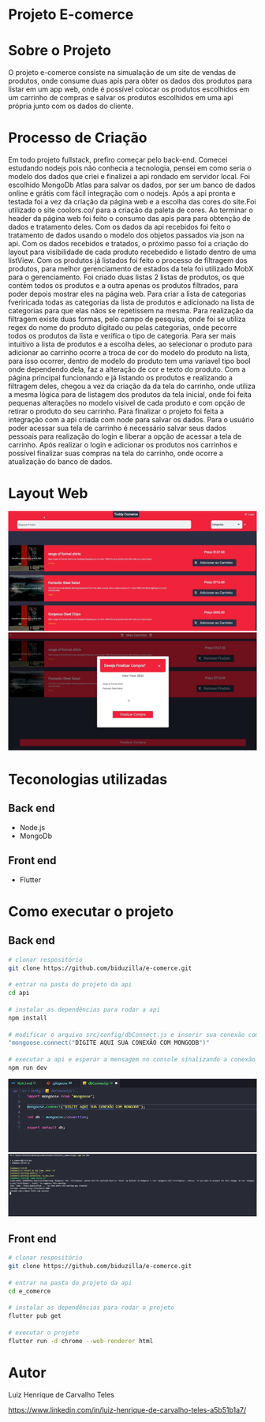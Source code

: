 # Projeto E-comerce

# Sobre o Projeto
O projeto e-comerce consiste na simualação de um site de vendas de produtos, onde consume duas apis para obter os dados dos produtos para listar em um app web, onde é possível colocar os produtos escolhidos em um carrinho de compras e salvar os produtos escolhidos em uma api própria junto com os dados do cliente.


# Processo de Criação
Em todo projeto fullstack, prefiro começar pelo back-end. Comecei estudando nodejs pois não conhecia a tecnologia, pensei em como seria o modelo dos dados que criei e finalizei a api rondado em servidor local. Foi escolhido MongoDb Atlas para salvar os dados, por ser um banco de dados online e grátis com fácil integração com o nodejs. Após a api pronta e testada foi a vez da criação da página web e a escolha das cores do site.Foi utilizado o site coolors.co/ para a criação da paleta de cores. 
Ao terminar o header da página web foi feito o consumo das apis para para obtenção de dados e tratamento deles. Com os dados da api recebidos foi feito o tratamento de dados usando o modelo dos objetos passados via json na api. Com os dados recebidos e tratados, o próximo passo foi a criação do layout para visibilidade de cada produto recebedido e listado dentro de uma listView. Com os produtos já listados  foi feito o processo de filtragem dos produtos, para melhor gerenciamento de estados da tela foi utilizado MobX para o gerenciamento. Foi criado duas listas 2 listas de produtos, os que contém todos os produtos e a outra apenas os produtos filtrados, para poder depois mostrar eles na página web. Para criar a lista de categorias fveriricada todas as categorias da lista de produtos e adicionado na lista de categorias para que elas nãos se repetissem na mesma. Para realização da filtragem existe duas formas, pelo campo de pesquisa, onde foi se utiliza regex do nome do produto digitado ou pelas categorias, onde pecorre todos os produtos da lista e verifica o tipo de categoria.
Para ser mais intuitivo a lista de produtos e a escolha deles, ao selecionar o produto para adicionar ao carrinho ocorre a troca de cor do modelo do produto na lista, para isso ocorrer, dentro de modelo do produto tem uma variavel tipo bool onde dependendo dela, faz a alteração de cor e texto do produto.
Com a página principal funcionando e já listando os produtos e realizando a filtragem deles, chegou a vez da criação da da tela do carrinho, onde utiliza a mesma lógica para de listagem dos produtos da tela inicial, onde foi feita pequenas alterações no modelo visivel de cada produto e com opção de retirar o produto do seu carrinho. Para finalizar o projeto foi feita a integração com a api criada com node para salvar os dados. Para o usuário poder acessar sua tela de carrinho é necessário salvar seus dados pessoais para realização do login e liberar a opção de acessar a tela de carrinho. Após realizar o login e adicionar os produtos nos carrinhos e possível finalizar suas compras na tela do carrinho, onde ocorre a atualização do banco de dados.

# Layout Web
![Web 1](https://github.com/biduzilla/e-comerce/blob/main/assets/home.png)
![Web 2](https://github.com/biduzilla/e-comerce/blob/main/assets/carrinho.png)

# Teconologias utilizadas

## Back end
 - Node.js
 - MongoDb

## Front end
 - Flutter

# Como executar o projeto

## Back end
```bash
# clonar respositório
git clone https://github.com/biduzilla/e-comerce.git

# entrar na pasta do projeto da api
cd api

# instalar as dependências para rodar a api
npm install

# modificar o arquivo src/config/dbConnect.js e inserir sua conexão com o mongodb
"mongoose.connect("DIGITE AQUI SUA CONEXÃO COM MONGODB")"

# executar a api e esperar a mensagem no console sinalizando a conexão com o banco de dados
npm run dev
```
![API 1](https://github.com/biduzilla/e-comerce/blob/main/assets/dbConnect.png)
![API 2](https://github.com/biduzilla/e-comerce/blob/main/assets/initApi.png)


## Front end
```bash
# clonar respositório
git clone https://github.com/biduzilla/e-comerce.git

# entrar na pasta do projeto da api
cd e_comerce

# instalar as dependências para rodar o projeto
flutter pub get

# executar o projeto
flutter run -d chrome --web-renderer html
```

# Autor
Luiz Henrique de Carvalho Teles

https://www.linkedin.com/in/luiz-henrique-de-carvalho-teles-a5b51b1a7/



